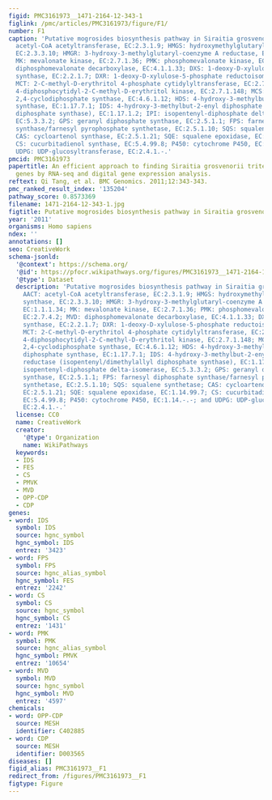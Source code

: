 ```yaml
---
figid: PMC3161973__1471-2164-12-343-1
figlink: /pmc/articles/PMC3161973/figure/F1/
number: F1
caption: 'Putative mogrosides biosynthesis pathway in Siraitia grosvenorii. AACT:
  acetyl-CoA acetyltransferase, EC:2.3.1.9; HMGS: hydroxymethylglutaryl-CoA synthase,
  EC:2.3.3.10; HMGR: 3-hydroxy-3-methylglutaryl-coenzyme A reductase, EC:1.1.1.34;
  MK: mevalonate kinase, EC:2.7.1.36; PMK: phosphomevalonate kinase, EC:2.7.4.2; MVD:
  diphosphomevalonate decarboxylase, EC:4.1.1.33; DXS: 1-deoxy-D-xylulose-5-phosphate
  synthase, EC:2.2.1.7; DXR: 1-deoxy-D-xylulose-5-phosphate reductoisomerase, EC:1.1.1.267;
  MCT: 2-C-methyl-D-erythritol 4-phosphate cytidylyltransferase, EC:2.7.7.60; CMK:
  4-diphosphocytidyl-2-C-methyl-D-erythritol kinase, EC:2.7.1.148; MCS: 2-C-methyl-D-erythritol
  2,4-cyclodiphosphate synthase, EC:4.6.1.12; HDS: 4-hydroxy-3-methylbut-2-enyl diphosphate
  synthase, EC:1.17.7.1; IDS: 4-hydroxy-3-methylbut-2-enyl diphosphate reductase (isopentenyl/dimethylallyl
  diphosphate synthase), EC:1.17.1.2; IPI: isopentenyl-diphosphate delta-isomerase,
  EC:5.3.3.2; GPS: geranyl diphosphate synthase, EC:2.5.1.1; FPS: farnesyl diphosphate
  synthase/farnesyl pyrophosphate synthetase, EC:2.5.1.10; SQS: squalene synthetase;
  CAS: cycloartenol synthase, EC:2.5.1.21; SQE: squalene epoxidase, EC:1.14.99.7;
  CS: cucurbitadienol synthase, EC:5.4.99.8; P450: cytochrome P450, EC:1.14.-.-; and
  UDPG: UDP-glucosyltransferase, EC:2.4.1.-.'
pmcid: PMC3161973
papertitle: An efficient approach to finding Siraitia grosvenorii triterpene biosynthetic
  genes by RNA-seq and digital gene expression analysis.
reftext: Qi Tang, et al. BMC Genomics. 2011;12:343-343.
pmc_ranked_result_index: '135204'
pathway_score: 0.8573369
filename: 1471-2164-12-343-1.jpg
figtitle: Putative mogrosides biosynthesis pathway in Siraitia grosvenorii
year: '2011'
organisms: Homo sapiens
ndex: ''
annotations: []
seo: CreativeWork
schema-jsonld:
  '@context': https://schema.org/
  '@id': https://pfocr.wikipathways.org/figures/PMC3161973__1471-2164-12-343-1.html
  '@type': Dataset
  description: 'Putative mogrosides biosynthesis pathway in Siraitia grosvenorii.
    AACT: acetyl-CoA acetyltransferase, EC:2.3.1.9; HMGS: hydroxymethylglutaryl-CoA
    synthase, EC:2.3.3.10; HMGR: 3-hydroxy-3-methylglutaryl-coenzyme A reductase,
    EC:1.1.1.34; MK: mevalonate kinase, EC:2.7.1.36; PMK: phosphomevalonate kinase,
    EC:2.7.4.2; MVD: diphosphomevalonate decarboxylase, EC:4.1.1.33; DXS: 1-deoxy-D-xylulose-5-phosphate
    synthase, EC:2.2.1.7; DXR: 1-deoxy-D-xylulose-5-phosphate reductoisomerase, EC:1.1.1.267;
    MCT: 2-C-methyl-D-erythritol 4-phosphate cytidylyltransferase, EC:2.7.7.60; CMK:
    4-diphosphocytidyl-2-C-methyl-D-erythritol kinase, EC:2.7.1.148; MCS: 2-C-methyl-D-erythritol
    2,4-cyclodiphosphate synthase, EC:4.6.1.12; HDS: 4-hydroxy-3-methylbut-2-enyl
    diphosphate synthase, EC:1.17.7.1; IDS: 4-hydroxy-3-methylbut-2-enyl diphosphate
    reductase (isopentenyl/dimethylallyl diphosphate synthase), EC:1.17.1.2; IPI:
    isopentenyl-diphosphate delta-isomerase, EC:5.3.3.2; GPS: geranyl diphosphate
    synthase, EC:2.5.1.1; FPS: farnesyl diphosphate synthase/farnesyl pyrophosphate
    synthetase, EC:2.5.1.10; SQS: squalene synthetase; CAS: cycloartenol synthase,
    EC:2.5.1.21; SQE: squalene epoxidase, EC:1.14.99.7; CS: cucurbitadienol synthase,
    EC:5.4.99.8; P450: cytochrome P450, EC:1.14.-.-; and UDPG: UDP-glucosyltransferase,
    EC:2.4.1.-.'
  license: CC0
  name: CreativeWork
  creator:
    '@type': Organization
    name: WikiPathways
  keywords:
  - IDS
  - FES
  - CS
  - PMVK
  - MVD
  - OPP-CDP
  - CDP
genes:
- word: IDS
  symbol: IDS
  source: hgnc_symbol
  hgnc_symbol: IDS
  entrez: '3423'
- word: FPS
  symbol: FPS
  source: hgnc_alias_symbol
  hgnc_symbol: FES
  entrez: '2242'
- word: CS
  symbol: CS
  source: hgnc_symbol
  hgnc_symbol: CS
  entrez: '1431'
- word: PMK
  symbol: PMK
  source: hgnc_alias_symbol
  hgnc_symbol: PMVK
  entrez: '10654'
- word: MVD
  symbol: MVD
  source: hgnc_symbol
  hgnc_symbol: MVD
  entrez: '4597'
chemicals:
- word: OPP-CDP
  source: MESH
  identifier: C402885
- word: CDP
  source: MESH
  identifier: D003565
diseases: []
figid_alias: PMC3161973__F1
redirect_from: /figures/PMC3161973__F1
figtype: Figure
---
```

